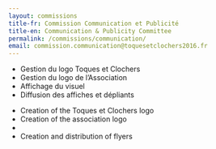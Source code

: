 ```yaml
---
layout: commissions 
title-fr: Commission Communication et Publicité
title-en: Communication & Publicity Committee
permalink: /commissions/communication/
email: commission.communication@toquesetclochers2016.fr
---
```


<div class="txt-fr">
<ul>
<li>Gestion du logo Toques et Clochers</li>
<li>Gestion du logo de l’Association</li>
<li>Affichage du visuel</li>
<li>Diffusion des affiches et dépliants</li>
</ul>
</div>

<div class="txt-en">
<ul>
<li>Creation of the Toques et Clochers logo</li>
<li>Creation of the association logo</li>
<li></li>
<li>Creation and distribution of flyers</li>
</ul>
</div>



